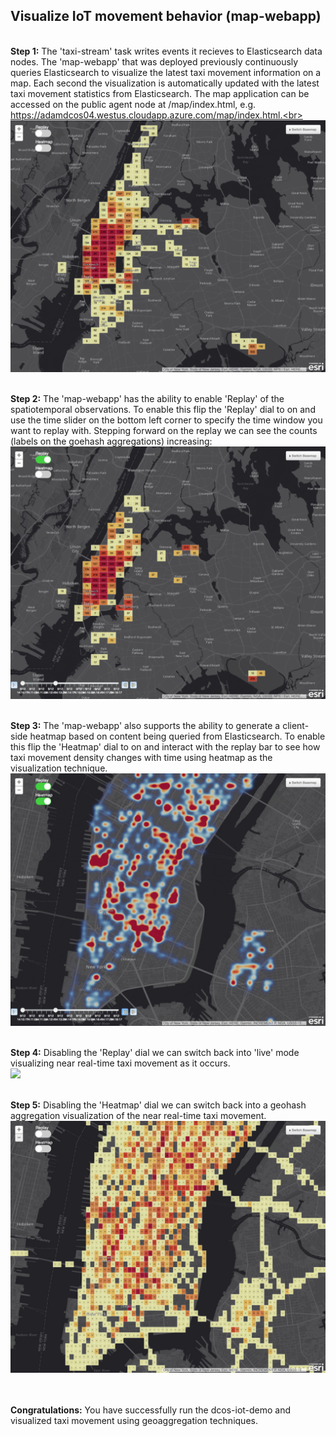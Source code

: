 ## Visualize IoT movement behavior (map-webapp)
<br><b>Step 1:</b> 
The 'taxi-stream' task writes events it recieves to Elasticsearch data nodes.  The 'map-webapp' that was deployed previously continuously queries Elasticsearch to visualize the latest taxi movement information on a map.  Each second the visualization is automatically updated with the latest taxi movement statistics from Elasticsearch.  The map application can be accessed on the public agent node at /map/index.html, e.g. https://adamdcos04.westus.cloudapp.azure.com/map/index.html.<br>
<img src="01.gif"/><br>

<br><b>Step 2:</b> The 'map-webapp' has the ability to enable 'Replay' of the spatiotemporal observations.  To enable this flip the 'Replay' dial to on and use the time slider on the bottom left corner to specify the time window you want to replay with.  Stepping forward on the replay we can see the counts (labels on the goehash aggregations) increasing:<br>
<img src="02.gif"/><br>

<br><b>Step 3:</b> The 'map-webapp' also supports the ability to generate a client-side heatmap based on content being queried from Elasticsearch.  To enable this flip the 'Heatmap' dial to on and interact with the replay bar to see how taxi movement density changes with time using heatmap as the visualization technique.<br>
<img src="03.gif"/><br>

<br><b>Step 4:</b> Disabling the 'Replay' dial we can switch back into 'live' mode visualizing near real-time taxi movement as it occurs.<br>
<img src="04.png"/><br>

<br><b>Step 5:</b> Disabling the 'Heatmap' dial we can switch back into a geohash aggregation visualization of the near real-time taxi movement.<br>
<img src="05.png"/><br>

<br><br><b>Congratulations:</b> You have successfully run the dcos-iot-demo and visualized taxi movement using geoaggregation techniques.
